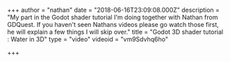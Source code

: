 +++
author = "nathan"
date = "2018-06-16T23:09:08.000Z"
description = "My part in the Godot shader tutorial I'm doing together with Nathan from GDQuest. If you haven't seen Nathans videos please go watch those first, he will explain a few things I will skip over."
title = "Godot 3D shader tutorial : Water in 3D"
type = "video"
videoid = "vm9Sdvhq6ho"

+++

